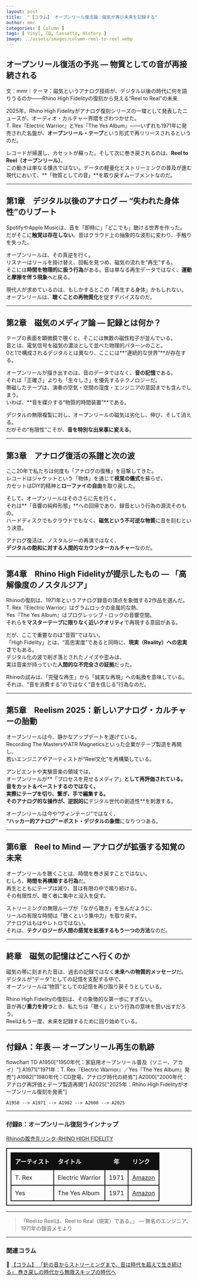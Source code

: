 ```yaml
---
layout: post
title:  "【コラム】 オープンリール復活論：磁気が再び未来を記録する"
author: mmr
categories: [ Column ]
tags: [ Vinyl, CD, Cassette, History ]
image: ../assets/images/column-reel-to-reel.webp
---
```


## オープンリール復活の予兆 — 物質としての音が再接続される


文：mmr｜テーマ：磁気というアナログ技術が、デジタル以後の時代に何を語りうるのか——Rhino High Fidelityの復刻から見える“Reel to Real”の未来


2025年。Rhino High Fidelityがアナログ復刻シリーズの一環として発表したニュースが、オーディオ・カルチャー界隈をざわつかせた。  
T. Rex『Electric Warrior』とYes『The Yes Album』——いずれも1971年に発売された名盤が、**オープンリール・テープ**という形式で再リリースされるというのだ。

レコードが帰還し、カセットが蘇った。そして次に巻き戻されるのは、**Reel to Reel（オープンリール）**。  
この動きは単なる懐古ではない。データの軽量化とストリーミングの普及が進む現代において、**「物質としての音」**を取り戻すムーブメントなのだ。

---


<style type="text/css">
table, td, th {
border: 2px #111 solid;
width: auto;
padding: 10px; 
}
th {
background-color: #111;
color: #fff;
}
</style>


## 第1章　デジタル以後のアナログ — “失われた身体性”のリブート
SpotifyやApple Musicは、音を「即時に」「どこでも」聴ける世界を作った。  
だがそこに**触覚は存在しない**。音はクラウド上の抽象的な波形に変わり、手触りを失った。

オープンリールは、その真逆を行く。  
リスナーはリールを掛け替え、回転を見つめ、磁気の流れを“再生”する。  
そこには**時間を物理的に扱う行為**がある。音は単なる再生データではなく、**運動と摩擦を伴う現象**へと戻る。  

現代人が求めているのは、もしかするとこの「再生する身体」かもしれない。  
オープンリールは、**聴くことの再物質化**を促すデバイスなのだ。

---

## 第2章　磁気のメディア論 — 記録とは何か？
テープの表面を顕微鏡で覗くと、そこには無数の磁性粒子が並んでいる。  
音とは、電気信号を磁気の濃淡として並べた物理的パターンのこと。  
0と1で構成されるデジタルとは異なり、ここには**“連続的な世界”**が存在する。

オープンリールが描き出すのは、音のデータではなく、**音の記憶**である。  
それは「正確さ」よりも「生々しさ」を優先するテクノロジーだ。  
帯磁したテープは、演奏の空気・空間の湿度・エンジニアの意図までも含んでしまう。  
いわば、**音を媒介する“物質的時間装置”**である。

デジタルの無限複製に対し、オープンリールの磁気は劣化し、伸び、そして消える。  
だがその“有限性”こそが、**音を特別な出来事に変える**。

---

## 第3章　アナログ復活の系譜と次の波
ここ20年で私たちは何度も「アナログの復権」を目撃してきた。  
レコードはジャケットという「物体」を通じて**視覚の儀式**を蘇らせ、  
カセットはDIY的精神と**ローファイの自由**を取り戻した。

そして、オープンリールはそのさらに先を行く。  
それは**「音響の純粋形態」**への回帰であり、録音という行為の源流そのもの。  
ハードディスクでもクラウドでもなく、**磁気という不可逆な物質**に音を刻むという決意。

アナログ復活は、ノスタルジーの再演ではなく、  
**デジタルの飽和に対する人間的なカウンターカルチャー**なのだ。  

---

## 第4章　Rhino High Fidelityが提示したもの — 「高解像度のノスタルジア」
Rhinoの復刻は、1971年というアナログ録音の頂点を象徴する2作品を選んだ。  
T. Rex『Electric Warrior』はグラムロックの金属的な熱、  
Yes『The Yes Album』はプログレッシブ・ロックの音響空間。  
それらを**マスターテープに限りなく近いクオリティ**で再現する意図がある。

だが、ここで重要なのは“音質”ではない。  
「High Fidelity」とは、“高忠実度”であると同時に、**現実（Reality）への忠実さ**でもある。  
デジタル化の波で削ぎ落とされたノイズや歪みは、  
実は音楽が持っていた**人間的な不完全さの証拠**だった。  

Rhinoの試みは、「完璧な再生」から「誠実な再現」への転換を意味している。  
それは、“音を消費する”のではなく“音を信じる”行為なのだ。

---

## 第5章　Reelism 2025：新しいアナログ・カルチャーの胎動
オープンリールは今、静かなアップデートを遂げている。  
Recording The MastersやATR Magneticsといった企業がテープ製造を再開し、  
若いエンジニアやアーティストが“Reel文化”を再構築している。

アンビエントや実験音楽の領域では、  
オープンリールが**「プロセスを見せるメディア」**として再評価されている。  
音をカット＆ペーストするのではなく、  
実際にテープを切り、繋ぎ、手で編集する。  
そのアナログ的な操作が、逆説的に**デジタル世代の創造性**を刺激する。  

オープンリールは今や“ヴィンテージ”ではなく、  
**“ハッカー的アナログ”＝ポスト・デジタルの象徴**になりつつある。

---

## 第6章　Reel to Mind — アナログが拡張する知覚の未来
オープンリールを聴くことは、時間を巻き戻すことではない。  
むしろ、**時間を再構築する行為**だ。  
再生とともにテープは減り、音は有限の中で鳴り続ける。  
その有限性が、聴く者に集中と没入を促す。

ストリーミングの無限ループが「ながら聴き」を生んだように、  
リールの有限な時間は「聴くという集中力」を取り戻す。  
アナログはもはやレトロではない。  
それは、**テクノロジーが人間の感覚を拡張するもう一つの方法**なのだ。  

---

## 終章　磁気の記憶はどこへ行くのか
磁気の帯に刻まれた音は、過去の記録ではなく**未来への物質的メッセージ**だ。  
デジタルが“データ”としての記憶を支配する中で、  
オープンリールは“物質”としての記憶を再び取り戻そうとしている。  

Rhino High Fidelityの復刻は、その象徴的な第一歩にすぎない。  
音が再び**重力を持つ**とき、私たちは「聴く」という行為の意味を思い出すだろう。  
Reelはもう一度、未来を記録するために回り始めている。  

---

## 付録A：年表 — オープンリール再生の軌跡


<div class="mermaid">

flowchart TD
    A1950["1950年代：家庭用オープンリール普及（ソニー、アカイ）"]
    A1971["1971年：T. Rex『Electric Warrior』／Yes『The Yes Album』発売"]
    A1982["1980年代：CD登場、アナログ時代の終焉"]
    A2000["2000年代：アナログ再評価とテープ製造再開"]
    A2025["2025年：Rhino High Fidelityがオープンリール復刻を発表"]

    A1950 --> A1971 --> A1982 --> A2000 --> A2025

</div>

---

### 付録B：オープンリール復刻ラインナップ

[Rhinoの販売先リンク-RHINO HIGH FIDELITY](https://store.rhino.com/en/rhino-store/special-edition-shops/rhino-high-fidelity)

| アーティスト | タイトル             |   年  | リンク                                           |
| :----- | :--------------- | :--: | :-------------------------------------------------- |
| T. Rex | Electric Warrior | 1971 | [Amazon](https://amzn.to/4nMX4Wg) |
| Yes    | The Yes Album    | 1971 | [Amazon](https://amzn.to/4mZJxt9) |

---

> 「Reel to Reelは、Reel to Real（現実）である。」
> — 無名のエンジニア、1971年の録音メモより

---


### 関連コラム

🔗 [【コラム】 「針の音からストリーミングまで、音は時代を超えて生き続ける」 巻き戻しの時代から無限スキップの時代へ](https://monumental-movement.jp/Column-Media-Types)
